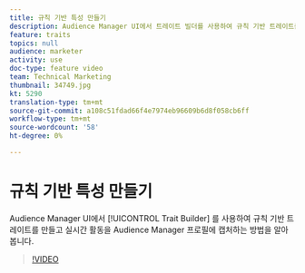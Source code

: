 ```yaml
---
title: 규칙 기반 특성 만들기
description: Audience Manager UI에서 트레이트 빌더를 사용하여 규칙 기반 트레이트를 만드는 방법을 알아보고, Audience Manager 프로필으로 실시간 활동을 캡처할 수 있습니다.
feature: traits
topics: null
audience: marketer
activity: use
doc-type: feature video
team: Technical Marketing
thumbnail: 34749.jpg
kt: 5290
translation-type: tm+mt
source-git-commit: a108c51fdad66f4e7974eb96609b6d8f058cb6ff
workflow-type: tm+mt
source-wordcount: '58'
ht-degree: 0%

---
```



# 규칙 기반 특성 만들기

Audience Manager UI에서 [!UICONTROL Trait Builder] 를 사용하여 규칙 기반 트레이트를 만들고 실시간 활동을 Audience Manager 프로필에 캡처하는 방법을 알아봅니다.

>[!VIDEO](https://video.tv.adobe.com/v/34749/?quality=12&learn=on)
